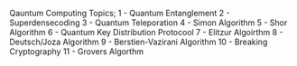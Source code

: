 Qauntum Computing
Topics;
1 - Quantum Entanglement
2 - Superdensecoding
3 - Quantum Teleporation
4 - Simon Algorithm
5 - Shor Algorithm
6 - Quantum Key Distribution Protocool
7 - Elitzur Algoirthm
8 - Deutsch/Joza Algorithm
9 - Berstien-Vazirani Algorithm
10 - Breaking Cryptography
11 - Grovers Algorthm
